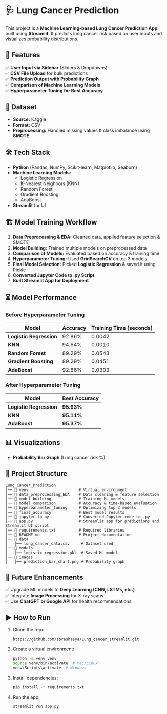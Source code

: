 # 🩺 Lung Cancer Prediction  

This project is a **Machine Learning-based Lung Cancer Prediction App** built using **Streamlit**. It predicts lung cancer risk based on user inputs and visualizes probability distributions.  

## 🚀 Features  
✅ **User Input via Sidebar** (Sliders & Dropdowns)  
✅ **CSV File Upload** for bulk predictions  
✅ **Prediction Output with Probability Graph**  
✅ **Comparison of Machine Learning Models**  
✅ **Hyperparameter Tuning for Best Accuracy**  

## 📂 Dataset  
- **Source:** Kaggle  
- **Format:** CSV  
- **Preprocessing:** Handled missing values & class imbalance using **SMOTE**  

## 🛠️ Tech Stack  
- **Python** (Pandas, NumPy, Scikit-learn, Matplotlib, Seaborn)  
- **Machine Learning Models:**  
  - Logistic Regression  
  - K-Nearest Neighbors (KNN)  
  - Random Forest  
  - Gradient Boosting  
  - AdaBoost  
- **Streamlit** for UI  

## 🏗️ Model Training Workflow  
1. **Data Preprocessing & EDA:** Cleaned data, applied feature selection & SMOTE  
2. **Model Building:** Trained multiple models on preprocessed data  
3. **Comparison of Models:** Evaluated based on accuracy & training time  
4. **Hyperparameter Tuning:** Used **GridSearchCV** on top 3 models  
5. **Final Model Selection:** Picked **Logistic Regression** & saved it using Pickle  
6. **Converted Jupyter Code to .py Script**  
7. **Built Streamlit App for Deployment**  

## ⏳ Model Performance  
### **Before Hyperparameter Tuning**  
| Model | Accuracy | Training Time (seconds) |  
|--------|------------|-------------------|  
| **Logistic Regression** | 92.86% | 0.0042 |  
| **KNN** | 94.64% | 0.0010 |  
| **Random Forest** | 89.29% | 0.0543 |  
| **Gradient Boosting** | 89.29% | 0.0451 |  
| **AdaBoost** | 92.86% | 0.0303 |  

### **After Hyperparameter Tuning**  
| Model | Best Accuracy |  
|--------|--------------|  
| **Logistic Regression** | **95.63%** |  
| **KNN** | **95.11%** |  
| **AdaBoost** | **95.37%** |  

## 📊 Visualizations  
- **Probability Bar Graph** (Lung cancer risk %)  

## 📁 Project Structure  
```
Lung_Cancer_Prediction
│── 📁 venv                      # Virtual environment  
│── 📁 data_preprocessing_EDA    # Data cleaning & feature selection  
│── 📁 model_building            # Training ML models  
│── 📁 model_comparison          # Accuracy & time-based evaluation  
│── 📁 hyperparameter_tuning     # Optimizing top 3 models  
│── 📁 final_accuracy            # Best model results  
│── 📁 jupyter_to_py             # Converted Jupyter code to .py   
│── 📜 app.py                    # Streamlit app for predictions and Streamlit UI script  
│── 📜 requirements.txt          # Required libraries  
│── 📜 README.md                 # Project documentation  
│── 📁 data
│   ├── lung_cancer_data.csv     # Dataset used  
│── 📁 models
│   ├── logistic_regression.pkl  # Saved ML model  
│── 📁 images
│   ├── prediction_bar_chart.png # Probability graph  
```

## 🔮 Future Enhancements  
✅ Upgrade ML models to **Deep Learning (CNN, LSTMs, etc.)**  
✅ Integrate **Image Processing** for X-ray scans  
✅ Use **ChatGPT or Google API** for health recommendations  

## ▶️ How to Run  
1. Clone the repo:  
   ```bash
   https://github.com/sprashasya/Lung_cancer_streamlit.git
   ```  
2. Create a virtual environment:  
   ```bash
   python -m venv venv  
   source venv/bin/activate  # Mac/Linux  
   venv\Scripts\activate  # Windows  
   ```  
3. Install dependencies:  
   ```bash
   pip install -r requirements.txt  
   ```  
4. Run the app:  
   ```bash
   streamlit run app.py  
   ```  
